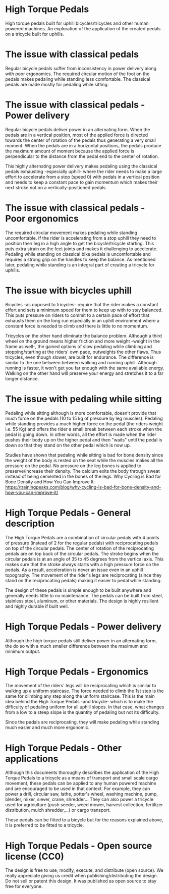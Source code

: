 # High Torque Pedals
High torque pedals built for uphill bicycles/tricycles and other human powered machines. An exploration of the application of the created pedals on a tricycle built for uphills.

# The issue with classical pedals
Regular bicycle pedals suffer from inconsistency in power delivery along with poor ergonomics. The required circular motion of the foot on the pedals makes pedaling while standing less comfortable. The classical pedals are made mostly for pedaling while sitting.

# The issue with classical pedals - Power delivery
Regular bicycle pedals deliver power in an alternating form. When the pedals are in a vertical position, most of the applied force is directed towards the center of rotation of the pedals thus generating a very small moment. When the pedals are in a horizontal positions, the pedals produce the maximum amount of moment because the applied force is perpendicular to the distance from the pedal end to the center of rotation.

This highly alternating power delivery makes pedaling using the classical pedals exhausting -especially uphill- where the rider needs to make a large effort to accelerate from a stop (speed 0) with pedals in a vertical position and needs to keep a constant pace to gain momentum which makes their next stroke not on a vertically-positioned pedals.

# The issue with classical pedals - Poor ergonomics
The required circular movement makes pedaling while standing uncomfortable. If the rider is accelerating from a stop uphill they need to position their leg in a high angle to get the bicycle/tricycle starting. This puts extra strain on the feet joints and makes it challenging to accelerate. Pedaling while standing on classical bike pedals is uncomfortable and requires a strong grip on the handles to keep the balance. As mentioned later, pedaling while standing is an integral part of creating a tricycle for uphills.

# The issue with bicycles uphill
Bicycles -as opposed to tricycles- require that the rider makes a constant effort and sets a minimum speed for them to keep up with to stay balanced. This puts pressure on riders to commit to a certain pace of effort that exhausts them on the long run especially in an uphill environment where a constant force is needed to climb and there is little to no momentum.

Tricycles on the other hand eliminate the balance problem. Although a third wheel on the ground means higher friction and more weight -weight in the frame as well-, the gained options of slow pedaling while climbing and stopping/starting at the riders' own pace, outweights the other flaws. Thus tricycles, even though slower, are built for endurance. The difference is similar to the one between between walking and running uphill. Although running is faster, it won't get you far enough with the same available energy. Walking on the other hand will preserve your energy and stretches it to a far longer distance.

# The issue with pedaling while sitting
Pedaling while sitting although is more comfortable, doesn't provide that much force on the pedals (10 to 15 kg of pressure by leg muscles). Pedaling while standing provides a much higher force on the pedal (the riders weight i.e. 55 Kg) and offers the rider a small break between each stroke when the pedal is going down. In other words, all the effort is made when the rider pushes their body up on the higher pedal and then "waits" until the pedal is down so that they stand on the other pedal which is now up.

Studies have shown that pedaling while sitting is bad for bone density since the weight of the body is rested on the seat while the muscles makes all the pressure on the pedal. No pressure on the leg bones is applied to preserve/increase their density. The calcium exits the body through sweat instead of being cemented in the bones of the legs.
Why Cycling is Bad for Bone Density and How You Can Improve It:
https://trainingpeaks.com/blog/why-cycling-is-bad-for-bone-density-and-how-you-can-improve-it/

# High Torque Pedals - General description
The High Torque Pedals are a combination of circular pedals with 4 points of pressure (instead of 2 for the regular pedals) with reciprocating pedals on top of the circular pedals. The center of rotation of the reciprocating pedals are on top back of the circular pedals. The stroke begins when the circular pedals is at an angle of 35 to 45 degrees from the vertical axis. This makes sure that the stroke always starts with a high pressure force on the pedals. As a result, acceleration is never an issue even in an uphill topography. The movement of the rider's legs are reciprocating (since they stand on the reciprocating pedals) making it easier to pedal while standing.

The design of these pedals is simple enough to be built anywhere and generally needs little to no maintenance. The pedals can be built from steel, stainless steel, aluminum, or other materials. The design is highly resilient and highly durable if built well.

# High Torque Pedals - Power delivery
Although the high torque pedals still deliver power in an alternating form, the do so with a much smaller difference between the maximum and minimum output.

# High Torque Pedals - Ergonomics
The movement of the riders' legs will be reciprocating which is similar to walking up a uniform staircase. The force needed to climb the 1st step is the same for climbing any step along the uniform staircase. This is the main idea behind the High Torque Pedals -and tricycle- which is to make the difficulty of pedaling uniform for all uphill slopes. In that case, what changes from a low to a steep slope is the quantity of pedaling but not its difficulty.

Since the pedals are reciprocating, they will make pedaling while standing much easier and much more ergonomic.

# High Torque Pedals - Other applications
Although this documents thoroughly describes the application of the High Torque Pedals to a tricycle as a means of transport and small scale cargo movement, these pedals can be applied to any human powered machine and are encouraged to be used in that context. For example, they can power a drill, circular saw, lathe, potter's wheel, washing machine, pump, blender, mixer, siever, crane, shredder... They can also power a tricycle used for agriculture (push seeder, weed mower, harvest collection, fertilizer distribution, mulch shredder,...) or cargo transport.

These pedals can be fitted to a bicycle but for the reasons explained above, it is preferred to be fitted to a tricycle.

# High Torque Pedals - Open source license (CC0)
The design is free to use, modify, execute, and distribute (open source). We really appreciate giving us credit when publishing/distributing the design. Do not sell or patent this design. It was published as open source to stay free for everyone.
